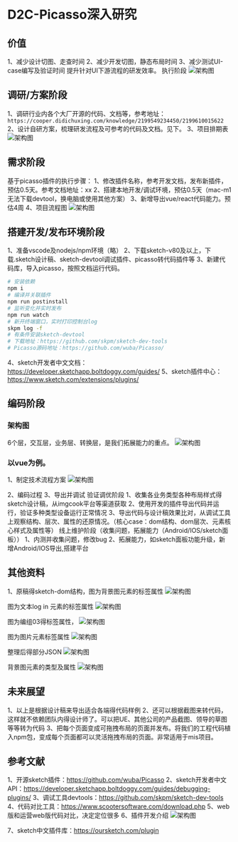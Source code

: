 


# D2C-Picasso深入研究

## 价值
1、减少设计切图、走查时间
2、减少开发切图，静态布局时间
3、减少测试UI-case编写及验证时间
提升针对UI下游流程的研发效率。
执行阶段
‌‌![架构图](./imgs/dev25.png)

## 调研/方案阶段
1、调研行业内各个大厂开源的代码、文档等，参考地址：`https://cooper.didichuxing.com/knowledge/2199549234450/2199610015622`
2、设计自研方案，梳理研发流程及可参考的代码及文档。见下。
3、项目排期表
‌‌![架构图](./imgs/dev26.png)			
## 需求阶段
基于picasso插件的执行步骤：
1、修改插件名称，参考开发文档，发布新插件，预估0.5天。参考文档地址：xx 
2、搭建本地开发/调试环境，预估0.5天（mac-m1无法下载devtool，换电脑或使用其他方案）
3、新增导出vue/react代码能力。预估4周
4、项目流程图
‌‌‌![架构图](./imgs/dev27.png)

## 搭建开发/发布环境阶段
1、准备vscode及nodejs/npm环境（略）
2、下载sketch-v80及以上，下载.sketch设计稿、sketch-devtool调试插件、picasso转代码插件等
3、新建代码库，导入picasso，按照文档运行代码。

```sh
# 安装依赖
npm i
# 编译并关联插件
npm run postinstall
# 监听变化并实时发布
npm run watch
# 新开终端窗口，实时打印控制台log
skpm log -f
# 有条件安装sketch-devtool
# 下载地址：https://github.com/skpm/sketch-dev-tools
# Picasso源码地址：https://github.com/wuba/Picasso/

```


4、sketch开发者中文文档：https://developer.sketchapp.boltdoggy.com/guides/ 
5、sketch插件中心：https://www.sketch.com/extensions/plugins/ 
## 编码阶段
### 架构图
6个层，交互层，业务层、转换层，是我们拓展能力的重点。
‌‌‌![架构图](./imgs/dev28.png)

### 以vue为例。
1、制定技术流程方案
‌‌‌![架构图](./imgs/dev29.png)

2、编码过程
3、导出并调试
验证调优阶段
1、收集各业务类型各种布局样式得sketch设计稿，从imgcook平台等渠道获取
2、使用开发的插件导出代码并运行，验证多种类型设备运行正常情况
3、导出代码与设计稿效果比对，从调试工具上观察结构、层次、属性的还原情况。（核心case：dom结构、dom层次、元素核心样式及属性等）
线上维护阶段（收集问题，拓展能力（Android/IOS/sketch面板））
1、内测并收集问题，修改bug
2、拓展能力，如sketch面板功能升级，新增Android/IOS导出,搭建平台
## 其他资料
1、原稿得sketch-dom结构，图为背景图元素的标签属性
‌‌‌![架构图](./imgs/dev30.png)

图为文本log in 元素的标签属性
‌‌‌![架构图](./imgs/dev31.png)

图为编组03得标签属性，
‌‌‌![架构图](./imgs/dev32.png)

图为图片元素标签属性
‌‌‌![架构图](./imgs/dev33.png)

整理后得部分JSON
‌‌‌![架构图](./imgs/dev34.png)


背景图元素的类型及属性
‌‌‌![架构图](./imgs/dev35.png)

## 未来展望
1、以上是根据设计稿来导出适合各端得代码样例
2、还可以根据截图来转代码，这样就不依赖团队内得设计师了。可以把UE、其他公司的产品截图、领导的草图等等转为代码
3、把每个页面变成可拖拽布局的页面并发布。将我们的工程代码植入npm包，变成每个页面都可以灵活拖拽布局的页面。非常适用于mis项目。
## 参考文献
1、开源sketch插件：https://github.com/wuba/Picasso
2、sketch开发者中文API：https://developer.sketchapp.boltdoggy.com/guides/debugging-plugins/
3、调试工具devtools：https://github.com/skpm/sketch-dev-tools
4、代码对比工具：https://www.scootersoftware.com/download.php
5、web版和运营web版代码对比，决定定位很多
6、插件开发介绍
‌‌‌![架构图](./imgs/dev36.png)

7、sketch中文插件库：https://oursketch.com/plugin





